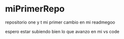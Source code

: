 # miPrimerRepo
repositorio one y t
mi primer cambio en mi readmegoo

espero estar subiendo bien lo que avanzo en mi vs code